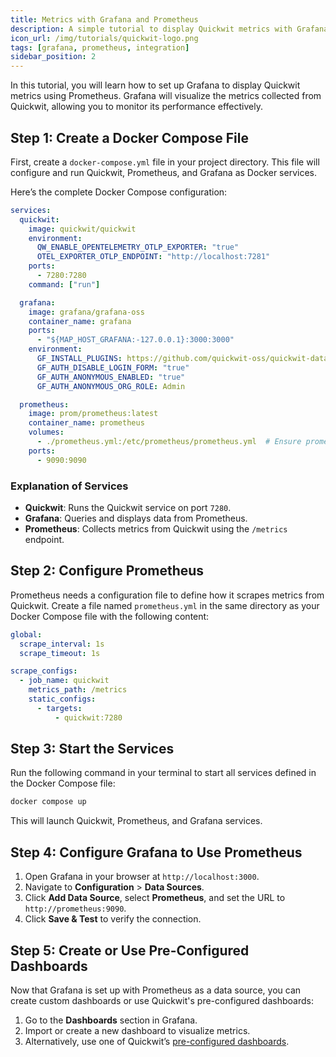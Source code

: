 ```yaml
---
title: Metrics with Grafana and Prometheus
description: A simple tutorial to display Quickwit metrics with Grafana.
icon_url: /img/tutorials/quickwit-logo.png
tags: [grafana, prometheus, integration]
sidebar_position: 2
---
```


In this tutorial, you will learn how to set up Grafana to display Quickwit metrics using Prometheus. Grafana will visualize the metrics collected from Quickwit, allowing you to monitor its performance effectively.

## Step 1: Create a Docker Compose File

First, create a `docker-compose.yml` file in your project directory. This file will configure and run Quickwit, Prometheus, and Grafana as Docker services.

Here’s the complete Docker Compose configuration:

```yaml
services:
  quickwit:
    image: quickwit/quickwit
    environment:
      QW_ENABLE_OPENTELEMETRY_OTLP_EXPORTER: "true"
      OTEL_EXPORTER_OTLP_ENDPOINT: "http://localhost:7281"
    ports:
      - 7280:7280
    command: ["run"]

  grafana:
    image: grafana/grafana-oss
    container_name: grafana
    ports:
      - "${MAP_HOST_GRAFANA:-127.0.0.1}:3000:3000"
    environment:
      GF_INSTALL_PLUGINS: https://github.com/quickwit-oss/quickwit-datasource/releases/download/v0.4.6/quickwit-quickwit-datasource-0.4.6.zip;quickwit-quickwit-datasource
      GF_AUTH_DISABLE_LOGIN_FORM: "true"
      GF_AUTH_ANONYMOUS_ENABLED: "true"
      GF_AUTH_ANONYMOUS_ORG_ROLE: Admin

  prometheus:
    image: prom/prometheus:latest
    container_name: prometheus
    volumes:
      - ./prometheus.yml:/etc/prometheus/prometheus.yml  # Ensure prometheus.yml exists in the same directory
    ports:
      - 9090:9090
```

### Explanation of Services

- **Quickwit**: Runs the Quickwit service on port `7280`.
- **Grafana**: Queries and displays data from Prometheus.
- **Prometheus**: Collects metrics from Quickwit using the `/metrics` endpoint.

## Step 2: Configure Prometheus

Prometheus needs a configuration file to define how it scrapes metrics from Quickwit. Create a file named `prometheus.yml` in the same directory as your Docker Compose file with the following content:

```yaml
global:
  scrape_interval: 1s
  scrape_timeout: 1s

scrape_configs:
  - job_name: quickwit
    metrics_path: /metrics
    static_configs:
      - targets:
          - quickwit:7280
```

## Step 3: Start the Services

Run the following command in your terminal to start all services defined in the Docker Compose file:

```bash
docker compose up
```

This will launch Quickwit, Prometheus, and Grafana services.

## Step 4: Configure Grafana to Use Prometheus

1. Open Grafana in your browser at `http://localhost:3000`.
2. Navigate to **Configuration** > **Data Sources**.
3. Click **Add Data Source**, select **Prometheus**, and set the URL to `http://prometheus:9090`.
4. Click **Save & Test** to verify the connection.

## Step 5: Create or Use Pre-Configured Dashboards

Now that Grafana is set up with Prometheus as a data source, you can create custom dashboards or use Quickwit's pre-configured dashboards:

1. Go to the **Dashboards** section in Grafana.
2. Import or create a new dashboard to visualize metrics.
3. Alternatively, use one of Quickwit’s [pre-configured dashboards](../../operating/monitoring).

